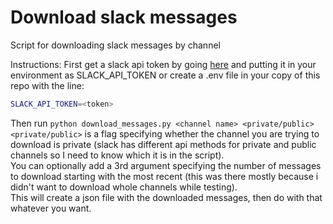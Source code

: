# Download slack messages
Script for downloading slack messages by channel

Instructions:
First get a slack api token by going [here](https://api.slack.com/docs/oauth-test-tokens) and putting it in your environment as
SLACK_API_TOKEN or create a .env file in your copy of this repo with the line:  
```bash  
SLACK_API_TOKEN=<token>  
```  
Then run `python download_messages.py <channel name> <private/public>`
`<private/public>` is a flag specifying whether the channel you are trying to download is private (slack has different api methods for private and public channels so I need to know which it is in the script).  
You can optionally add a 3rd argument specifying the number
of messages to download starting with the most recent (this was there mostly because i didn't want to download whole channels while testing).  
This will create a json file with the downloaded messages, then do with that whatever you want.
